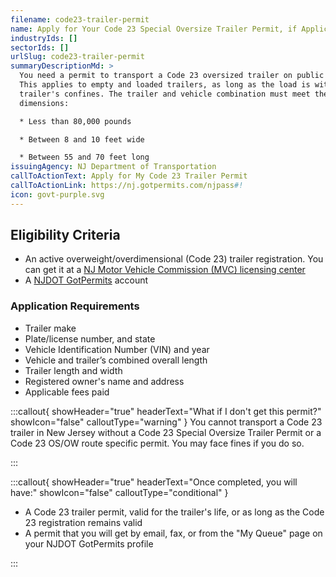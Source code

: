 ```yaml
---
filename: code23-trailer-permit
name: Apply for Your Code 23 Special Oversize Trailer Permit, if Applicable
industryIds: []
sectorIds: []
urlSlug: code23-trailer-permit
summaryDescriptionMd: >
  You need a permit to transport a Code 23 oversized trailer on public roads.
  This applies to empty and loaded trailers, as long as the load is within the
  trailer's confines. The trailer and vehicle combination must meet these
  dimensions:

  * Less than 80,000 pounds

  * Between 8 and 10 feet wide

  * Between 55 and 70 feet long
issuingAgency: NJ Department of Transportation
callToActionText: Apply for My Code 23 Trailer Permit
callToActionLink: https://nj.gotpermits.com/njpass#!
icon: govt-purple.svg
---
```

## Eligibility Criteria
* An active overweight/overdimensional (Code 23) trailer registration. You can get it at a [NJ Motor Vehicle Commission (MVC) licensing center](https://www.nj.gov/mvc/locations/facilitylocations.htm)
* A [NJDOT GotPermits](https://nj.gotpermits.com/njpass#!) account

### Application Requirements
* Trailer make
* Plate/license number, and state 
* Vehicle Identification Number (VIN) and year
* Vehicle and trailer’s combined overall length
* Trailer length and width
* Registered owner's name and address
* Applicable fees paid

:::callout{ showHeader="true" headerText="What if I don't get this permit?" showIcon="false" calloutType="warning" }
You cannot transport a Code 23 trailer in New Jersey without a Code 23 Special Oversize Trailer Permit or a Code 23 OS/OW route specific permit. You may face fines if you do so.

::: 

:::callout{ showHeader="true" headerText="Once completed, you will have:" showIcon="false" calloutType="conditional" }
* A Code 23 trailer permit, valid for the trailer's life, or as long as the Code 23 registration remains valid
* A permit that you will get by email, fax, or from the "My Queue" page on your NJDOT GotPermits profile

:::



